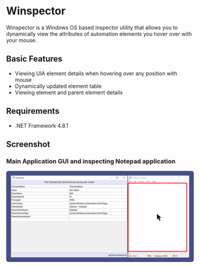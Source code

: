# Winspector
Winspector is a Windows OS based inspector utility that allows you to dynamically view the attributes of automation elements you hover over with your mouse.

## Basic Features
* Viewing UIA element details when hovering over any position with mouse
* Dynamically updated element table
* Viewing element and parent element details

## Requirements
* .NET Framework 4.8.1

## Screenshot
### Main Application GUI and inspecting Notepad application
![Alt text](https://github.com/adilsezer/Winspector/blob/master/Winspector/Assets/winspector_screenshot.png?raw=true "Winspector")
